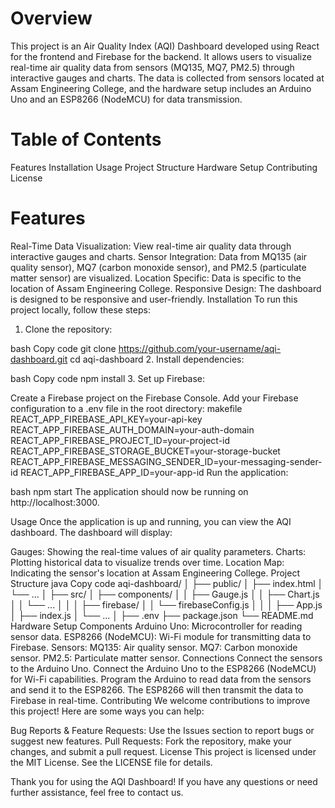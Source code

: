 # Overview

This project is an Air Quality Index (AQI) Dashboard developed using React for the frontend and Firebase for the backend. It allows users to visualize real-time air quality data from sensors (MQ135, MQ7, PM2.5) through interactive gauges and charts. The data is collected from sensors located at Assam Engineering College, and the hardware setup includes an Arduino Uno and an ESP8266 (NodeMCU) for data transmission.

# Table of Contents

Features
Installation
Usage
Project Structure
Hardware Setup
Contributing
License

# Features

Real-Time Data Visualization: View real-time air quality data through interactive gauges and charts.
Sensor Integration: Data from MQ135 (air quality sensor), MQ7 (carbon monoxide sensor), and PM2.5 (particulate matter sensor) are visualized.
Location Specific: Data is specific to the location of Assam Engineering College.
Responsive Design: The dashboard is designed to be responsive and user-friendly.
Installation
To run this project locally, follow these steps:

1. Clone the repository:

bash
Copy code
git clone https://github.com/your-username/aqi-dashboard.git
cd aqi-dashboard 2. Install dependencies:

bash
Copy code
npm install 3. Set up Firebase:

Create a Firebase project on the Firebase Console.
Add your Firebase configuration to a .env file in the root directory:
makefile
REACT_APP_FIREBASE_API_KEY=your-api-key
REACT_APP_FIREBASE_AUTH_DOMAIN=your-auth-domain
REACT_APP_FIREBASE_PROJECT_ID=your-project-id
REACT_APP_FIREBASE_STORAGE_BUCKET=your-storage-bucket
REACT_APP_FIREBASE_MESSAGING_SENDER_ID=your-messaging-sender-id
REACT_APP_FIREBASE_APP_ID=your-app-id
Run the application:

bash
npm start
The application should now be running on http://localhost:3000.

Usage
Once the application is up and running, you can view the AQI dashboard. The dashboard will display:

Gauges: Showing the real-time values of air quality parameters.
Charts: Plotting historical data to visualize trends over time.
Location Map: Indicating the sensor's location at Assam Engineering College.
Project Structure
java
Copy code
aqi-dashboard/
│
├── public/
│ ├── index.html
│ └── ...
│
├── src/
│ ├── components/
│ │ ├── Gauge.js
│ │ ├── Chart.js
│ │ └── ...
│ │
│ ├── firebase/
│ │ └── firebaseConfig.js
│ │
│ ├── App.js
│ ├── index.js
│ └── ...
│
├── .env
├── package.json
└── README.md
Hardware Setup
Components
Arduino Uno: Microcontroller for reading sensor data.
ESP8266 (NodeMCU): Wi-Fi module for transmitting data to Firebase.
Sensors:
MQ135: Air quality sensor.
MQ7: Carbon monoxide sensor.
PM2.5: Particulate matter sensor.
Connections
Connect the sensors to the Arduino Uno.
Connect the Arduino Uno to the ESP8266 (NodeMCU) for Wi-Fi capabilities.
Program the Arduino to read data from the sensors and send it to the ESP8266.
The ESP8266 will then transmit the data to Firebase in real-time.
Contributing
We welcome contributions to improve this project! Here are some ways you can help:

Bug Reports & Feature Requests: Use the Issues section to report bugs or suggest new features.
Pull Requests: Fork the repository, make your changes, and submit a pull request.
License
This project is licensed under the MIT License. See the LICENSE file for details.

Thank you for using the AQI Dashboard! If you have any questions or need further assistance, feel free to contact us.
